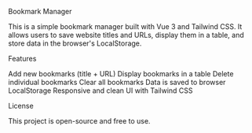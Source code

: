 Bookmark Manager

This is a simple bookmark manager built with Vue 3 and Tailwind CSS. It allows users to save website titles and URLs, display them in a table, and store data in the browser's LocalStorage.

Features

Add new bookmarks (title + URL)
Display bookmarks in a table
Delete individual bookmarks
Clear all bookmarks
Data is saved to browser LocalStorage
Responsive and clean UI with Tailwind CSS

License

This project is open-source and free to use.